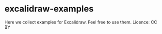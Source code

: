 # excalidraw-examples

Here we collect examples for Excalidraw. Feel free to use them. Licence: CC BY
